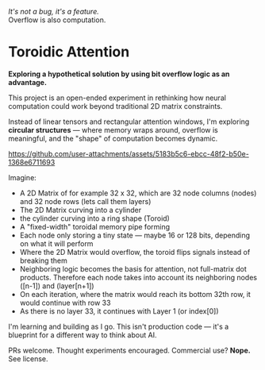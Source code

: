 *It's not a bug, it's a feature.*  
Overflow is also computation.

# Toroidic Attention

**Exploring a hypothetical solution by using bit overflow logic as an advantage.**

This project is an open-ended experiment in rethinking how neural computation could work beyond traditional 2D matrix constraints.

Instead of linear tensors and rectangular attention windows, I'm exploring **circular structures** — where memory wraps around, overflow is meaningful, and the "shape" of computation becomes dynamic.



https://github.com/user-attachments/assets/5183b5c6-ebcc-48f2-b50e-1368e6711693



Imagine:
- A 2D Matrix of for example 32 x 32, which are 32 node columns (nodes) and 32 node rows (lets call them layers)
- The 2D Matrix curving into a cylinder
- the cylinder curving into a ring shape (Toroid)
- A "fixed-width" toroidal memory pipe forming
- Each node only storing a tiny state — maybe 16 or 128 bits, depending on what it will perform
- Where the 2D Matrix would overflow, the toroid flips signals instead of breaking them
- Neighboring logic becomes the basis for attention, not full-matrix dot products.
  Therefore each node takes into account its neighboring nodes ([n-1]) and (layer[n+1])
- On each iteration, where the matrix would reach its bottom 32th row, it would continue with row 33
- As there is no layer 33, it continues with Layer 1 (or index[0])

I'm learning and building as I go. This isn't production code — it's a blueprint for a different way to think about AI.

PRs welcome. Thought experiments encouraged.
Commercial use? **Nope.** See license.
